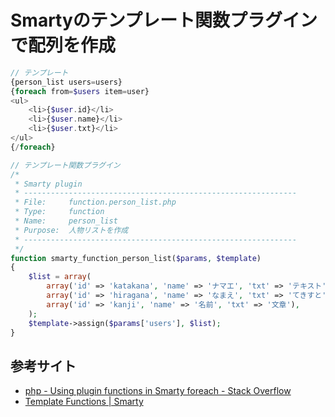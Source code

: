 # Smartyのテンプレート関数プラグインで配列を作成

```php
// テンプレート
{person_list users=users}
{foreach from=$users item=user}
<ul>
    <li>{$user.id}</li>
    <li>{$user.name}</li>
    <li>{$user.txt}</li>
</ul>
{/foreach}

// テンプレート関数プラグイン
/*
 * Smarty plugin
 * -------------------------------------------------------------
 * File:     function.person_list.php
 * Type:     function
 * Name:     person_list
 * Purpose:  人物リストを作成
 * -------------------------------------------------------------
 */
function smarty_function_person_list($params, $template)
{
    $list = array(
        array('id' => 'katakana', 'name' => 'ナマエ', 'txt' => 'テキスト'),
        array('id' => 'hiragana', 'name' => 'なまえ', 'txt' => 'てきすと'),
        array('id' => 'kanji', 'name' => '名前', 'txt' => '文章'),
    );
    $template->assign($params['users'], $list); 
}
```

## 参考サイト
- [php - Using plugin functions in Smarty foreach - Stack Overflow](https://stackoverflow.com/questions/19510189/using-plugin-functions-in-smarty-foreach)
- [Template Functions | Smarty](https://www.smarty.net/docs/en/plugins.functions.tpl)